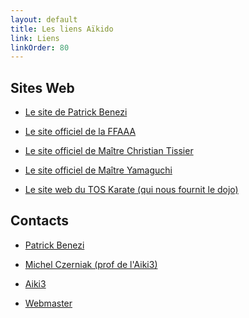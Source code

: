 ```yaml
---
layout: default
title: Les liens Aïkido
link: Liens
linkOrder: 80
---
```

## Sites Web

- <a href="http://www.aikido-benezi.com/" target="_blank">Le site de Patrick Benezi</a>

- <a href="http://www.aikido.com.fr/" target="_blank">Le site officiel de la FFAAA</a>

- <a href="http://www.christiantissier.com/" target="_blank">Le site officiel de Maître Christian Tissier</a>

- <a href="http://www.yamaguchi-aikido.com/html/menu.html" target="_blank">Le site officiel de Maître Yamaguchi</a>

- <a href="http://www.toskarate.com/" target="_blank">Le site web du TOS Karate (qui nous fournit le dojo)</a>

## Contacts

- <a href="mailto:patrick.benezi@noos.com">Patrick Benezi</a>

- <a href="mailto:michel@aiki3.com">Michel Czerniak (prof de l'Aiki3)</a>

- <a href="mailto:info@aiki3.com">Aiki3</a>

- <a href="mailto:webmaster@aiki3.com">Webmaster</a>
